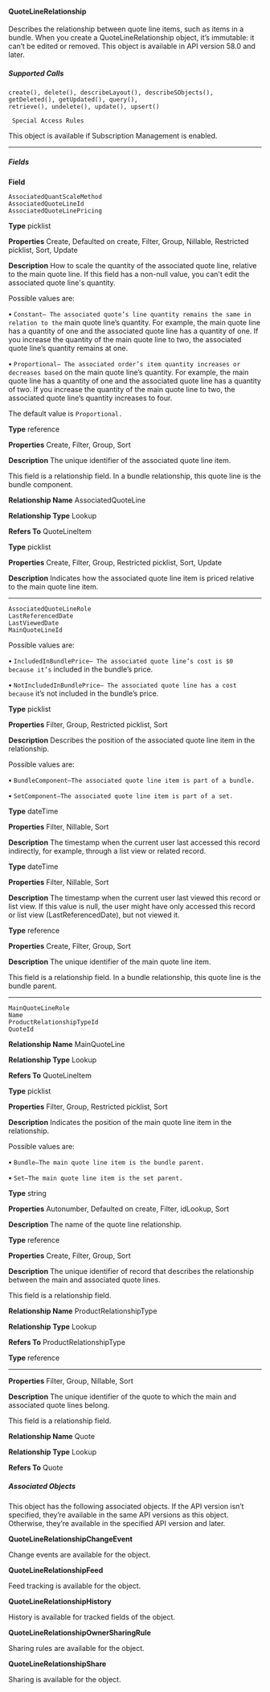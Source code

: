 #### QuoteLineRelationship

Describes the relationship between quote line items, such as items in a bundle. When you create a QuoteLineRelationship object, it’s
immutable: it can’t be edited or removed. This object is available in API version 58.0 and later.

##### Supported Calls
```
create(), delete(), describeLayout(), describeSObjects(), getDeleted(), getUpdated(), query(),
retrieve(), undelete(), update(), upsert()

 Special Access Rules

```
This object is available if Subscription Management is enabled.


-----

##### Fields

**Field**
```
AssociatedQuantScaleMethod
AssociatedQuoteLineId
AssociatedQuoteLinePricing

```

**Type**
picklist

**Properties**
Create, Defaulted on create, Filter, Group, Nillable, Restricted picklist, Sort, Update

**Description**
How to scale the quantity of the associated quote line, relative to the main quote line. If this
field has a non-null value, you can't edit the associated quote line's quantity.

Possible values are:

**•** `Constant— The associated quote’s line quantity remains the same in relation to the`
main quote line’s quantity. For example, the main quote line has a quantity of one and
the associated quote line has a quantity of one. If you increase the quantity of the main
quote line to two, the associated quote line’s quantity remains at one.

**•** `Proportional— The associated order’s item quantity increases or decreases based`
on the main quote line’s quantity. For example, the main quote line has a quantity of
one and the associated quote line has a quantity of two. If you increase the quantity of
the main quote line to two, the associated quote line’s quantity increases to four.

The default value is `Proportional.`

**Type**
reference

**Properties**
Create, Filter, Group, Sort

**Description**
The unique identifier of the associated quote line item.

This field is a relationship field. In a bundle relationship, this quote line is the bundle
component.

**Relationship Name**
AssociatedQuoteLine

**Relationship Type**
Lookup

**Refers To**
QuoteLineItem

**Type**
picklist

**Properties**
Create, Filter, Group, Restricted picklist, Sort, Update

**Description**
Indicates how the associated quote line item is priced relative to the main quote line item.


-----

```
AssociatedQuoteLineRole
LastReferencedDate
LastViewedDate
MainQuoteLineId

```

Possible values are:

**•** `IncludedInBundlePrice— The associated quote line’s cost is $0 because it’s`
included in the bundle’s price.

**•** `NotIncludedInBundlePrice— The associated quote line has a cost because`
it’s not included in the bundle’s price.

**Type**
picklist

**Properties**
Filter, Group, Restricted picklist, Sort

**Description**
Describes the position of the associated quote line item in the relationship.

Possible values are:

**•** `BundleComponent—The associated quote line item is part of a bundle.`

**•** `SetComponent—The associated quote line item is part of a set.`

**Type**
dateTime

**Properties**
Filter, Nillable, Sort

**Description**
The timestamp when the current user last accessed this record indirectly, for example, through
a list view or related record.

**Type**
dateTime

**Properties**
Filter, Nillable, Sort

**Description**
The timestamp when the current user last viewed this record or list view. If this value is null,
the user might have only accessed this record or list view (LastReferencedDate), but
not viewed it.

**Type**
reference

**Properties**
Create, Filter, Group, Sort

**Description**
The unique identifier of the main quote line item.

This field is a relationship field. In a bundle relationship, this quote line is the bundle parent.


-----

```
MainQuoteLineRole
Name
ProductRelationshipTypeId
QuoteId

```

**Relationship Name**
MainQuoteLine

**Relationship Type**
Lookup

**Refers To**
QuoteLineItem

**Type**
picklist

**Properties**
Filter, Group, Restricted picklist, Sort

**Description**
Indicates the position of the main quote line item in the relationship.

Possible values are:

**•** `Bundle—The main quote line item is the bundle parent.`

**•** `Set—The main quote line item is the set parent.`

**Type**
string

**Properties**
Autonumber, Defaulted on create, Filter, idLookup, Sort

**Description**
The name of the quote line relationship.

**Type**
reference

**Properties**
Create, Filter, Group, Sort

**Description**
The unique identifier of record that describes the relationship between the main and
associated quote lines.

This field is a relationship field.

**Relationship Name**
ProductRelationshipType

**Relationship Type**
Lookup

**Refers To**
ProductRelationshipType

**Type**
reference


-----

**Properties**
Filter, Group, Nillable, Sort

**Description**
The unique identifier of the quote to which the main and associated quote lines belong.

This field is a relationship field.

**Relationship Name**
Quote

**Relationship Type**
Lookup

**Refers To**
Quote

##### Associated Objects

This object has the following associated objects. If the API version isn’t specified, they’re available in the same API versions as this object.
Otherwise, they’re available in the specified API version and later.

**QuoteLineRelationshipChangeEvent**

Change events are available for the object.

**QuoteLineRelationshipFeed**

Feed tracking is available for the object.

**QuoteLineRelationshipHistory**

History is available for tracked fields of the object.

**QuoteLineRelationshipOwnerSharingRule**

Sharing rules are available for the object.

**QuoteLineRelationshipShare**

Sharing is available for the object.
